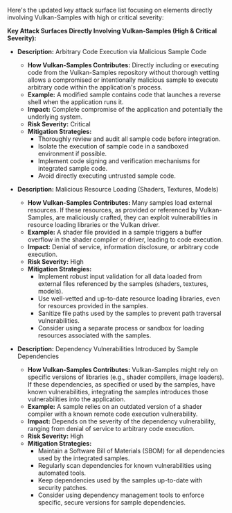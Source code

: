 Here's the updated key attack surface list focusing on elements directly involving Vulkan-Samples with high or critical severity:

**Key Attack Surfaces Directly Involving Vulkan-Samples (High & Critical Severity):**

* **Description:** Arbitrary Code Execution via Malicious Sample Code
    * **How Vulkan-Samples Contributes:** Directly including or executing code from the Vulkan-Samples repository without thorough vetting allows a compromised or intentionally malicious sample to execute arbitrary code within the application's process.
    * **Example:** A modified sample contains code that launches a reverse shell when the application runs it.
    * **Impact:** Complete compromise of the application and potentially the underlying system.
    * **Risk Severity:** Critical
    * **Mitigation Strategies:**
        * Thoroughly review and audit all sample code before integration.
        * Isolate the execution of sample code in a sandboxed environment if possible.
        * Implement code signing and verification mechanisms for integrated sample code.
        * Avoid directly executing untrusted sample code.

* **Description:** Malicious Resource Loading (Shaders, Textures, Models)
    * **How Vulkan-Samples Contributes:** Many samples load external resources. If these resources, as provided or referenced by Vulkan-Samples, are maliciously crafted, they can exploit vulnerabilities in resource loading libraries or the Vulkan driver.
    * **Example:** A shader file provided in a sample triggers a buffer overflow in the shader compiler or driver, leading to code execution.
    * **Impact:** Denial of service, information disclosure, or arbitrary code execution.
    * **Risk Severity:** High
    * **Mitigation Strategies:**
        * Implement robust input validation for all data loaded from external files referenced by the samples (shaders, textures, models).
        * Use well-vetted and up-to-date resource loading libraries, even for resources provided in the samples.
        * Sanitize file paths used by the samples to prevent path traversal vulnerabilities.
        * Consider using a separate process or sandbox for loading resources associated with the samples.

* **Description:** Dependency Vulnerabilities Introduced by Sample Dependencies
    * **How Vulkan-Samples Contributes:** Vulkan-Samples might rely on specific versions of libraries (e.g., shader compilers, image loaders). If these dependencies, as specified or used by the samples, have known vulnerabilities, integrating the samples introduces those vulnerabilities into the application.
    * **Example:** A sample relies on an outdated version of a shader compiler with a known remote code execution vulnerability.
    * **Impact:** Depends on the severity of the dependency vulnerability, ranging from denial of service to arbitrary code execution.
    * **Risk Severity:** High
    * **Mitigation Strategies:**
        * Maintain a Software Bill of Materials (SBOM) for all dependencies used by the integrated samples.
        * Regularly scan dependencies for known vulnerabilities using automated tools.
        * Keep dependencies used by the samples up-to-date with security patches.
        * Consider using dependency management tools to enforce specific, secure versions for sample dependencies.